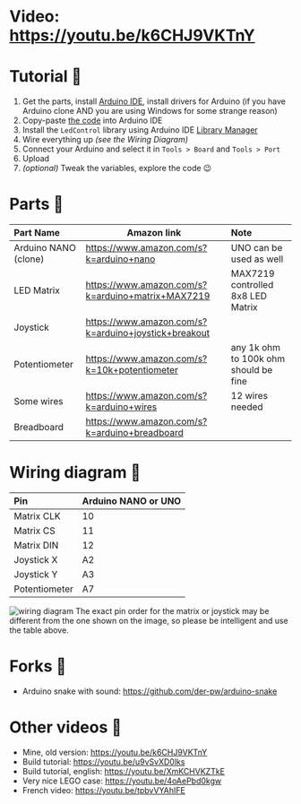 # Video: https://youtu.be/k6CHJ9VKTnY


# Tutorial :loudspeaker:
1. Get the parts, install [Arduino IDE](https://www.arduino.cc/en/Main/Software), install drivers for Arduino (if you have Arduino clone AND you are using Windows for some strange reason)
2. Copy-paste [the code](https://github.com/ondt/arduino-snake/blob/master/Snake.ino) into Arduino IDE
3. Install the `LedControl` library using Arduino IDE [Library Manager](https://www.arduino.cc/en/Guide/Libraries#toc2)
4. Wire everything up _(see the Wiring Diagram)_
5. Connect your Arduino and select it in `Tools > Board` and `Tools > Port`
6. Upload
7. _(optional)_ Tweak the variables, explore the code :wink:


# Parts :balloon:
Part Name            |      Amazon link       | Note
:------------------- | ---------------------- | :------------------------------------------------
Arduino NANO (clone) | https://www.amazon.com/s?k=arduino+nano | UNO can be used as well
LED Matrix           | https://www.amazon.com/s?k=arduino+matrix+MAX7219 | MAX7219 controlled 8x8 LED Matrix
Joystick             | https://www.amazon.com/s?k=arduino+joystick+breakout | 
Potentiometer        | https://www.amazon.com/s?k=10k+potentiometer | any 1k ohm to 100k ohm should be fine
Some wires           | https://www.amazon.com/s?k=arduino+wires | 12 wires needed
Breadboard           | https://www.amazon.com/s?k=arduino+breadboard | 



# Wiring diagram :tada:
Pin           | Arduino NANO or UNO
:------------ | :------------------
Matrix CLK    | 10
Matrix CS     | 11
Matrix DIN    | 12
Joystick X    | A2
Joystick Y    | A3
Potentiometer | A7

![wiring diagram](https://raw.githubusercontent.com/ondt/arduino-snake/master/images/snake_joystick.png "wiring diagram")
The exact pin order for the matrix or joystick may be different from the one shown on the image, so please be intelligent and use the table above.



# Forks :eyes:
- Arduino snake with sound: https://github.com/der-pw/arduino-snake




# Other videos :movie_camera:
- Mine, old version: https://youtu.be/k6CHJ9VKTnY
- Build tutorial: https://youtu.be/u9vSvXD0lks
- Build tutorial, english: https://youtu.be/XmKCHVKZTkE
- Very nice LEGO case: https://youtu.be/4oAePbd0kgw
- French video: https://youtu.be/tpbvVYAhIFE

